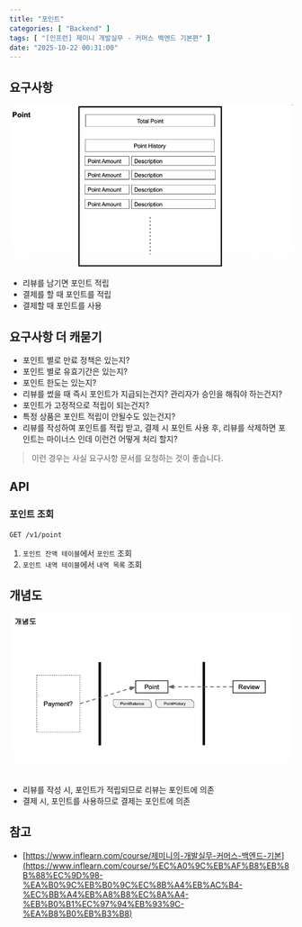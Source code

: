 ```yaml
---
title: "포인트"
categories: [ "Backend" ]
tags: [ "[인프런] 제미니 개발실무 - 커머스 백엔드 기본편" ]
date: "2025-10-22 00:31:00"
---
```


## 요구사항

![](/assets/img/posts/2025/10/2025-10-22-포인트/165518149072000.png)

- 리뷰를 남기면 포인트 적립
- 결제를 할 때 포인트를 적립
- 결제할 때 포인트를 사용

## 요구사항 더 캐묻기

- 포인트 별로 만료 정책은 있는지?
- 포인트 별로 유효기간은 있는지?
- 포인트 한도는 있는지?
- 리뷰를 썼을 때 즉시 포인트가 지급되는건지? 관리자가 승인을 해줘야 하는건지?
- 포인트가 고정적으로 적립이 되는건지?
- 특정 상품은 포인트 적립이 안될수도 있는건지?
- 리뷰를 작성하여 포인트를 적립 받고, 결제 시 포인트 사용 후, 리뷰를 삭제하면 포인트는 마이너스 인데 이런건 어떻게 처리 할지?

> 이런 경우는 사실 요구사항 문서를 요청하는 것이 좋습니다.

## API

### 포인트 조회

```bash
GET /v1/point
```

1. `포인트 잔액 테이블`에서 `포인트` 조회
2. `포인트 내역 테이블`에서 `내역 목록` 조회

## 개념도

![](/assets/img/posts/2025/10/2025-10-22-포인트/165537739783541.png)

- 리뷰를 작성 시, 포인트가 적립되므로 리뷰는 포인트에 의존
- 결제 시, 포인트를 사용하므로 결제는 포인트에 의존

## 참고

- [https://www.inflearn.com/course/제미니의-개발실무-커머스-백엔드-기본](https://www.inflearn.com/course/%EC%A0%9C%EB%AF%B8%EB%8B%88%EC%9D%98-%EA%B0%9C%EB%B0%9C%EC%8B%A4%EB%AC%B4-%EC%BB%A4%EB%A8%B8%EC%8A%A4-%EB%B0%B1%EC%97%94%EB%93%9C-%EA%B8%B0%EB%B3%B8)

